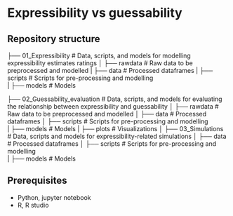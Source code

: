 # Expressibility vs guessability

## Repository structure

├── 01_Expressibility              # Data, scripts, and models for modelling expressibility estimates ratings
│   ├── rawdata                    # Raw data to be preprocessed and modelled
|   ├── data                       # Processed dataframes
|   ├── scripts                    # Scripts for pre-processing and modelling  
|   ├── models                     # Models

├── 02_Guessability_evaluation     # Data, scripts, and models for evaluating the relationship between expressibility and guessability
│   ├── rawdata                    # Raw data to be preprocessed and modelled
│   ├── data                       # Processed dataframes
│   ├── scripts                    # Scripts for pre-processing and modelling  
|   ├── models                     # Models 
|   ├── plots                      # Visualizations 
│
├── 03_Simulations                 # Data, scripts and models for expressibility-related simulations 
│   ├── data                       # Processed dataframes
│   ├── scripts                    # Scripts for pre-processing and modelling  
|   ├── models                     # Models 

</pre>

## Prerequisites

- Python, jupyter notebook
- R, R studio
